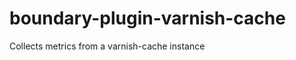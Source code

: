 boundary-plugin-varnish-cache
=============================

Collects metrics from a varnish-cache instance
